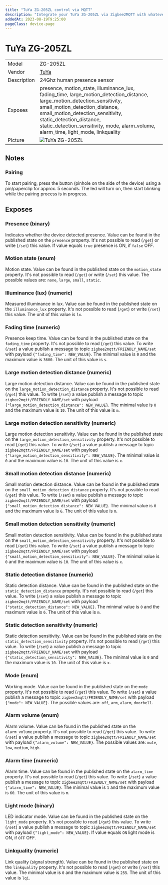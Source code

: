 ```yaml
---
title: "TuYa ZG-205ZL control via MQTT"
description: "Integrate your TuYa ZG-205ZL via Zigbee2MQTT with whatever smart home infrastructure you are using without the vendor's bridge or gateway."
addedAt: 2023-08-19T9:25:00
pageClass: device-page
---
```


<!-- !!!! -->
<!-- ATTENTION: This file is auto-generated through docgen! -->
<!-- You can only edit the "Notes"-Section between the two comment lines "Notes BEGIN" and "Notes END". -->
<!-- Do not use h1 or h2 heading within "## Notes"-Section. -->
<!-- !!!! -->

# TuYa ZG-205ZL

|     |     |
|-----|-----|
| Model | ZG-205ZL  |
| Vendor  | [TuYa](/supported-devices/#v=TuYa)  |
| Description | 24Ghz human presence sensor |
| Exposes | presence, motion_state, illuminance_lux, fading_time, large_motion_detection_distance, large_motion_detection_sensitivity, small_motion_detection_distance, small_motion_detection_sensitivity, static_detection_distance, static_detection_sensitivity, mode, alarm_volume, alarm_time, light_mode, linkquality |
| Picture | ![TuYa ZG-205ZL](https://www.zigbee2mqtt.io/images/devices/ZG-205ZL.jpg) |


<!-- Notes BEGIN: You can edit here. Add "## Notes" headline if not already present. -->
## Notes

### Pairing
To start pairing, press the button (pinhole on the side of the device) using a
pin/paperclip for approx. 5 seconds. The led will turn on, then start blinking while the
pairing process is in progress.
<!-- Notes END: Do not edit below this line -->




## Exposes

### Presence (binary)
Indicates whether the device detected presence.
Value can be found in the published state on the `presence` property.
It's not possible to read (`/get`) or write (`/set`) this value.
If value equals `true` presence is ON, if `false` OFF.

### Motion state (enum)
Motion state.
Value can be found in the published state on the `motion_state` property.
It's not possible to read (`/get`) or write (`/set`) this value.
The possible values are: `none`, `large`, `small`, `static`.

### Illuminance (lux) (numeric)
Measured illuminance in lux.
Value can be found in the published state on the `illuminance_lux` property.
It's not possible to read (`/get`) or write (`/set`) this value.
The unit of this value is `lx`.

### Fading time (numeric)
Presence keep time.
Value can be found in the published state on the `fading_time` property.
It's not possible to read (`/get`) this value.
To write (`/set`) a value publish a message to topic `zigbee2mqtt/FRIENDLY_NAME/set` with payload `{"fading_time": NEW_VALUE}`.
The minimal value is `0` and the maximum value is `3600`.
The unit of this value is `s`.

### Large motion detection distance (numeric)
Large motion detection distance.
Value can be found in the published state on the `large_motion_detection_distance` property.
It's not possible to read (`/get`) this value.
To write (`/set`) a value publish a message to topic `zigbee2mqtt/FRIENDLY_NAME/set` with payload `{"large_motion_detection_distance": NEW_VALUE}`.
The minimal value is `0` and the maximum value is `10`.
The unit of this value is `m`.

### Large motion detection sensitivity (numeric)
Large motion detection sensitivity.
Value can be found in the published state on the `large_motion_detection_sensitivity` property.
It's not possible to read (`/get`) this value.
To write (`/set`) a value publish a message to topic `zigbee2mqtt/FRIENDLY_NAME/set` with payload `{"large_motion_detection_sensitivity": NEW_VALUE}`.
The minimal value is `0` and the maximum value is `10`.
The unit of this value is `x`.

### Small motion detection distance (numeric)
Small motion detection distance.
Value can be found in the published state on the `small_motion_detection_distance` property.
It's not possible to read (`/get`) this value.
To write (`/set`) a value publish a message to topic `zigbee2mqtt/FRIENDLY_NAME/set` with payload `{"small_motion_detection_distance": NEW_VALUE}`.
The minimal value is `0` and the maximum value is `6`.
The unit of this value is `m`.

### Small motion detection sensitivity (numeric)
Small motion detection sensitivity.
Value can be found in the published state on the `small_motion_detection_sensitivity` property.
It's not possible to read (`/get`) this value.
To write (`/set`) a value publish a message to topic `zigbee2mqtt/FRIENDLY_NAME/set` with payload `{"small_motion_detection_sensitivity": NEW_VALUE}`.
The minimal value is `0` and the maximum value is `10`.
The unit of this value is `x`.

### Static detection distance (numeric)
Static detection distance.
Value can be found in the published state on the `static_detection_distance` property.
It's not possible to read (`/get`) this value.
To write (`/set`) a value publish a message to topic `zigbee2mqtt/FRIENDLY_NAME/set` with payload `{"static_detection_distance": NEW_VALUE}`.
The minimal value is `0` and the maximum value is `6`.
The unit of this value is `m`.

### Static detection sensitivity (numeric)
Static detection sensitivity.
Value can be found in the published state on the `static_detection_sensitivity` property.
It's not possible to read (`/get`) this value.
To write (`/set`) a value publish a message to topic `zigbee2mqtt/FRIENDLY_NAME/set` with payload `{"static_detection_sensitivity": NEW_VALUE}`.
The minimal value is `0` and the maximum value is `10`.
The unit of this value is `x`.

### Mode (enum)
Working mode.
Value can be found in the published state on the `mode` property.
It's not possible to read (`/get`) this value.
To write (`/set`) a value publish a message to topic `zigbee2mqtt/FRIENDLY_NAME/set` with payload `{"mode": NEW_VALUE}`.
The possible values are: `off`, `arm`, `alarm`, `doorbell`.

### Alarm volume (enum)
Alarm volume.
Value can be found in the published state on the `alarm_volume` property.
It's not possible to read (`/get`) this value.
To write (`/set`) a value publish a message to topic `zigbee2mqtt/FRIENDLY_NAME/set` with payload `{"alarm_volume": NEW_VALUE}`.
The possible values are: `mute`, `low`, `medium`, `high`.

### Alarm time (numeric)
Alarm time.
Value can be found in the published state on the `alarm_time` property.
It's not possible to read (`/get`) this value.
To write (`/set`) a value publish a message to topic `zigbee2mqtt/FRIENDLY_NAME/set` with payload `{"alarm_time": NEW_VALUE}`.
The minimal value is `1` and the maximum value is `60`.
The unit of this value is `m`.

### Light mode (binary)
LED indicator mode.
Value can be found in the published state on the `light_mode` property.
It's not possible to read (`/get`) this value.
To write (`/set`) a value publish a message to topic `zigbee2mqtt/FRIENDLY_NAME/set` with payload `{"light_mode": NEW_VALUE}`.
If value equals `ON` light mode is ON, if `OFF` OFF.

### Linkquality (numeric)
Link quality (signal strength).
Value can be found in the published state on the `linkquality` property.
It's not possible to read (`/get`) or write (`/set`) this value.
The minimal value is `0` and the maximum value is `255`.
The unit of this value is `lqi`.

